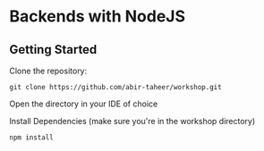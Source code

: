 # Backends with NodeJS

## Getting Started
Clone the repository:
```shell
git clone https://github.com/abir-taheer/workshop.git
```

Open the directory in your IDE of choice

Install Dependencies (make sure you're in the workshop directory)
```shell
npm install
```